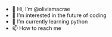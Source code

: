 - 👋 Hi, I’m @oliviamacrae
- 👀 I’m interested in the future of coding
- 🌱 I’m currently learning python
- 📫 How to reach me [
](https://www.linkedin.com/in/olivia-macrae-00a775222/?originalSubdomain=uk)
<!---
oliviamacrae/oliviamacrae is a ✨ special ✨ repository because its `README.md` (this file) appears on your GitHub profile.
You can click the Preview link to take a look at your changes.
--->
